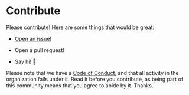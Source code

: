 # Contribute

Please contribute! Here are some things that would be great:

- [Open an issue!](https://github.com/risadams/team-agile/issues/new)

- Open a pull request!
- Say hi! :wave:

Please note that we have a [Code of Conduct](CODE_OF_CONDUCT.md), and that all activity in the organization falls under it. Read it before you contribute, as being part of this community means that you agree to abide by it. Thanks.
